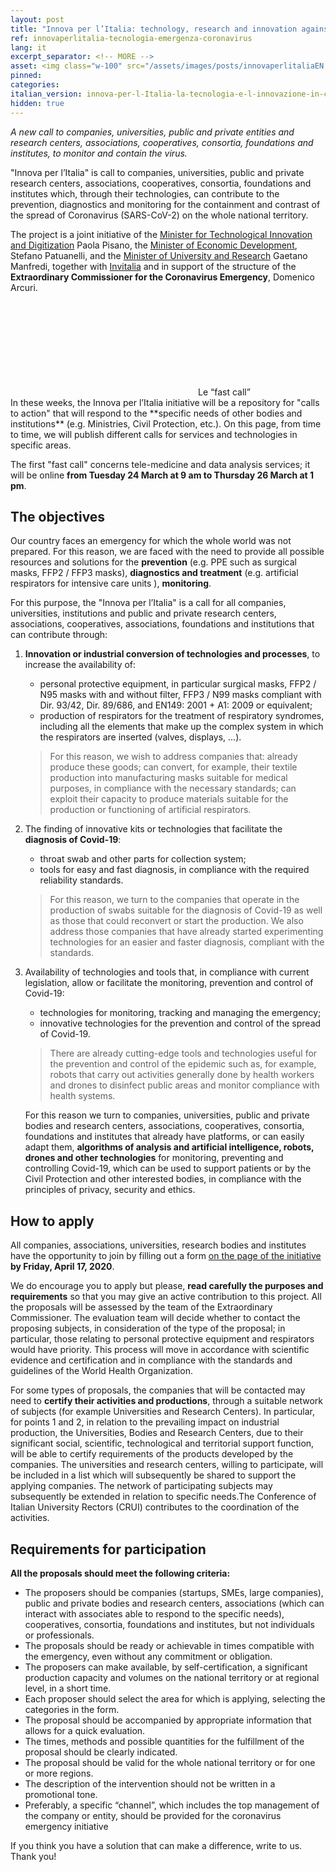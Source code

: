 ```yaml
---
layout: post
title: "Innova per l’Italia: technology, research and innovation against the COVID emergency" 
ref: innovaperlitalia-tecnologia-emergenza-coronavirus
lang: it
excerpt_separator: <!-- MORE -->
asset: <img class="w-100" src="/assets/images/posts/innovaperlitaliaEN.png" alt="Innova per l'Italia"/>
pinned: 
categories:
italian_version: innova-per-l-Italia-la-tecnologia-e-l-innovazione-in-campo-contro-l-emergenza-covid-19
hidden: true
---
```


_A new call to companies, universities, public and private entities and research centers, associations, cooperatives, consortia, foundations and institutes, to monitor and contain the virus._

<!-- MORE -->

"Innova per l’Italia" is call  to companies, universities, public and private research centers, associations, cooperatives, consortia, foundations and institutes which, through their technologies, can contribute to the prevention, diagnostics and monitoring for the containment and contrast of the spread of Coronavirus (SARS-CoV-2) on the whole national territory.

The project is a joint initiative of the [Minister for Technological Innovation and Digitization](https://innovazione.gov.it/) Paola Pisano, the [Minister of Economic Development](https://www.mise.gov.it/index.php/it/), Stefano Patuanelli, and the [Minister of University and Research](https://www.miur.gov.it/) Gaetano Manfredi, together with [Invitalia](https://www.invitalia.it/) and in support of the structure of the **Extraordinary Commissioner for the Coronavirus Emergency**, Domenico Arcuri. 

<div class="callout mb-4">
  <div class="callout-title px-1 px-sm-3"><svg class="icon d-none d-sm-inline-block"><use xlink:href="{{ site.baseurl }}/assets/bootstrap-italia/dist/svg/sprite.svg#it-inbox"></use></svg>Le “fast call”</div>
  <div markdown="1">
In these weeks, the Innova per l’Italia initiative will be a repository for "calls to action" that will respond to the **specific needs of other bodies and institutions** (e.g. Ministries, Civil Protection, etc.). On this page, from time to time, we will publish different calls for services and technologies in specific areas.

The first "fast call" concerns tele-medicine and data analysis services; it will be online **from Tuesday 24 March at 9 am to Thursday 26 March at 1 pm**.
  </div>
</div>

## The objectives

Our country faces an emergency for which the whole world was not prepared. For this reason, we are faced with the need to provide all possible resources and solutions for the **prevention** (e.g. PPE such as surgical masks, FFP2 / FFP3 masks),  **diagnostics and treatment** (e.g. artificial respirators for intensive care units ), **monitoring**. 

For this purpose, the "Innova per l’Italia" is a call for all companies, universities, institutions and public and private research centers, associations, cooperatives, associations, foundations and institutions that can contribute through:

1. **Innovation or industrial conversion of technologies and processes**, to increase the availability of:
     - personal protective equipment, in particular surgical masks, FFP2 / N95 masks with and without filter, FFP3 / N99 masks compliant with Dir. 93/42, Dir. 89/686, and EN149: 2001 + A1: 2009 or equivalent;
     - production of respirators for the treatment of respiratory syndromes, including all the elements that make up the complex system in which the respirators are inserted (valves, displays, ...). 
     
     > For this reason, we wish to address companies that: already produce these goods; can convert, for example, their textile production into manufacturing masks suitable for medical purposes, in compliance with the necessary standards; can exploit their capacity to produce materials suitable for the production or functioning of artificial respirators. 

2. The finding of innovative kits or technologies that facilitate the **diagnosis of Covid-19**:
     - throat swab and other parts for collection system;
     - tools for easy and fast diagnosis, in compliance with the required reliability standards.

     > For this reason, we turn to the companies that operate in the production of swabs suitable for the diagnosis of Covid-19 as well as those that could reconvert or start the production. We also address  those companies that have already started experimenting technologies for an easier and faster diagnosis, compliant with the standards.
     
3. Availability of technologies and tools that, in compliance with current legislation, allow or facilitate the monitoring, prevention and control of Covid-19:
     - technologies for monitoring, tracking and managing the emergency;
     - innovative technologies for the prevention and control of the spread of Covid-19.

     > There are already cutting-edge tools and technologies useful for the prevention and control of the epidemic such as, for example, robots that carry out activities generally done by health workers and drones to disinfect public areas and monitor compliance with health systems.

     For this reason we turn to companies, universities, public and private bodies and research centers, associations, cooperatives, consortia, foundations and institutes  that already have platforms, or can easily adapt them, **algorithms of analysis and artificial intelligence, robots, drones and other technologies** for monitoring, preventing and controlling Covid-19, which can be used to support patients or  by the Civil Protection and other interested bodies, in compliance with the principles of privacy, security and ethics.
 
## How to apply

All companies, associations, universities, research bodies and institutes have the opportunity to join by filling out a form [on the page of the initiative](https://innovaperlitalia.agid.gov.it/) **by Friday, April 17, 2020**. 

We do encourage you to apply but please, **read carefully the purposes and requirements** so that you may give an active contribution to this project. 
All the proposals will be assessed by the team of the Extraordinary Commissioner. The evaluation team will decide whether to contact the proposing subjects, in consideration of the type of the proposal; in particular, those relating to personal protective equipment and respirators would have priority. This process will move in accordance with scientific evidence and certification and in compliance with the  standards and guidelines of the World Health Organization.

For some types of proposals, the companies that will be contacted may need to **certify their activities and productions**, through a suitable network of subjects (for example Universities and Research Centers). In particular, for points 1 and 2, in relation to the prevailing impact on industrial production, the Universities, Bodies and Research Centers, due to their significant social, scientific, technological and territorial support function, will be able to certify requirements of the products developed by the companies. The universities  and research centers, willing to participate, will be included in a list which will subsequently be shared to support the applying companies. The network of participating subjects may subsequently be extended in relation to specific needs.The Conference of Italian University Rectors (CRUI) contributes to the coordination of the activities.

## Requirements for participation

**All the proposals should meet the following criteria:**

- The proposers should be companies (startups, SMEs, large companies), public and private bodies and research centers, associations (which can interact with associates able to respond to the specific needs), cooperatives, consortia, foundations and institutes, but  not individuals or professionals.
- The  proposals should be ready or achievable in times compatible with the emergency, even without any commitment or obligation.
- The proposers  can make available, by self-certification, a significant production capacity and volumes on the national territory or at regional level, in a short time.
- Each proposer should select the area for which is applying, selecting the categories in the form.
- The proposal should be accompanied by appropriate information that allows for a quick evaluation.
- The times, methods and possible quantities for the fulfillment of the proposal should be clearly indicated.
- The proposal should be valid for the whole national territory or for one or more regions.
- The description of the intervention should not be written in a promotional tone.
- Preferably, a specific “channel”, which includes the top management of the company or entity, should be provided for the coronavirus emergency initiative 

If you think you have a solution that can make a difference, write to us. Thank you!

